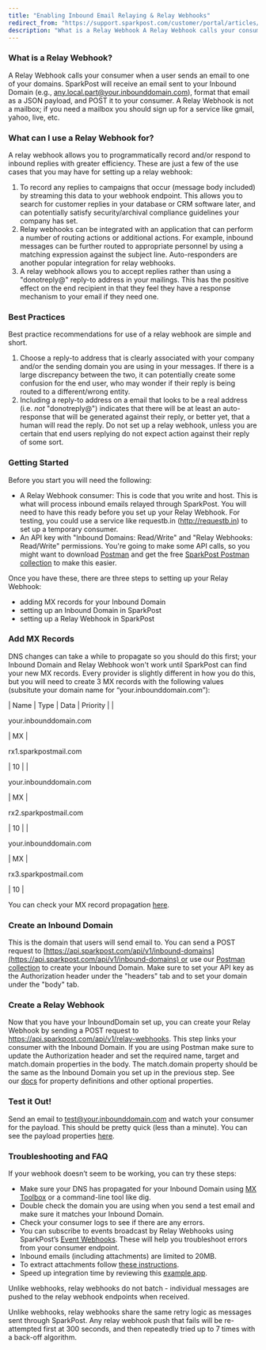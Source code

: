 ```yaml
---
title: "Enabling Inbound Email Relaying & Relay Webhooks"
redirect_from: "https://support.sparkpost.com/customer/portal/articles/2039614-enabling-inbound-email-relaying-relay-webhooks"
description: "What is a Relay Webhook A Relay Webhook calls your consumer when a user sends an email to one of your domains Spark Post will receive an email sent to your Inbound Domain e g any local part your inbounddomain com format that email as a JSON payload and POST..."
---
```


 ### What is a Relay Webhook? 

A Relay Webhook calls your consumer when a user sends an email to one of your domains. SparkPost will receive an email sent to your Inbound Domain (e.g., any.local.part@your.inbounddomain.com), format that email as a JSON payload, and POST it to your consumer. A Relay Webhook is not a mailbox; if you need a mailbox you should sign up for a service like gmail, yahoo, live, etc.

 ### What can I use a Relay Webhook for? 

A relay webhook allows you to programmatically record and/or respond to inbound replies with greater efficiency. These are just a few of the use cases that you may have for setting up a relay webhook:

1.  To record any replies to campaigns that occur (message body included) by streaming this data to your webhook endpoint. This allows you to search for customer replies in your database or CRM software later, and can potentially satisfy security/archival compliance guidelines your company has set.
2.  Relay webhooks can be integrated with an application that can perform a number of routing actions or additional actions. For example, inbound messages can be further routed to appropriate personnel by using a matching expression against the subject line. Auto-responders are another popular integration for relay webhooks.
3.  A relay webhook allows you to accept replies rather than using a "donotreply@" reply-to address in your mailings. This has the positive effect on the end recipient in that they feel they have a response mechanism to your email if they need one.

 ### Best Practices 

Best practice recommendations for use of a relay webhook are simple and short. 

1.  Choose a reply-to address that is clearly associated with your company and/or the sending domain you are using in your messages. If there is a large discrepancy between the two, it can potentially create some confusion for the end user, who may wonder if their reply is being routed to a different/wrong entity.
2.  Including a reply-to address on a email that looks to be a real address (i.e. *not* "donotreply@") indicates that there will be at least an auto-response that will be generated against their reply, or better yet, that a human will read the reply. Do not set up a relay webhook, unless you are certain that end users replying do not expect action against their reply of some sort.

### Getting Started

Before you start you will need the following:

*   A Relay Webhook consumer: This is code that you write and host. This is what will process inbound emails relayed through SparkPost. You will need to have this ready before you set up your Relay Webhook. For testing, you could use a service like requestb.in (http://requestb.in) to set up a temporary consumer.
*   An API key with "Inbound Domains: Read/Write" and "Relay Webhooks: Read/Write" permissions. You're going to make some API calls, so you might want to download [Postman](https://www.getpostman.com) and get the free [SparkPost Postman collection](https://www.getpostman.com/run-collection/81ee1dd2790d7952b76a) to make this easier.

Once you have these, there are three steps to setting up your Relay Webhook:

*   adding MX records for your Inbound Domain
*   setting up an Inbound Domain in SparkPost
*   setting up a Relay Webhook in SparkPost

 ### Add MX Records 

DNS changes can take a while to propagate so you should do this first; your Inbound Domain and Relay Webhook won't work until SparkPost can find your new MX records. Every provider is slightly different in how you do this, but you will need to create 3 MX records with the following values (subsitute your domain name for “your.inbounddomain.com”):

| Name | Type | Data | Priority |
| 

your.inbounddomain.com

 | MX | 

rx1.sparkpostmail.com

 | 10 |
| 

your.inbounddomain.com

 | MX | 

rx2.sparkpostmail.com

 | 10 |
| 

your.inbounddomain.com

 | MX | 

rx3.sparkpostmail.com

 | 10 |

You can check your MX record propagation [here](https://www.whatsmydns.net/#MX).

 ### Create an Inbound Domain 

This is the domain that users will send email to. You can send a POST request to [https://api.sparkpost.com/api/v1/inbound-domains](https://api.sparkpost.com/api/v1/inbound-domains) or use our [Postman collection](http://app.getpostman.com) to create your Inbound Domain. Make sure to set your API key as the Authorization header under the "headers" tab and to set your domain under the "body" tab.

 ### Create a Relay Webhook 

Now that you have your InboundDomain set up, you can create your Relay Webhook by sending a POST request to https://api.sparkpost.com/api/v1/relay-webhooks. This step links your consumer with the Inbound Domain. If you are using Postman make sure to update the Authorization header and set the required name, target and match.domain properties in the body. The match.domain property should be the same as the Inbound Domain you set up in the previous step. See our [docs](https://developers.sparkpost.com/api/relay-webhooks.html) for property definitions and other optional properties.  

 ### Test it Out! 

Send an email to [test@your.inbounddomain.com](http://test@your.inbounddomain.com) and watch your consumer for the payload. This should be pretty quick (less than a minute). You can see the payload properties [here](https://developers.sparkpost.com/api/relay-webhooks.html). 

 ### Troubleshooting and FAQ 

If your webhook doesn’t seem to be working, you can try these steps: 

*   Make sure your DNS has propagated for your Inbound Domain using [MX Toolbox](https://www.whatsmydns.net/#MX) or a command-line tool like dig.
*   Double check the domain you are using when you send a test email and make sure it matches your Inbound Domain.
*   Check your consumer logs to see if there are any errors.
*   You can subscribe to events broadcast by Relay Webhooks using SparkPost’s [Event Webhooks](https://developers.sparkpost.com/api/webhooks.html). These will help you troubleshoot errors from your consumer endpoint.
*   Inbound emails (including attachments) are limited to 20MB.​
*   To extract attachments follow [these instructions](https://support.sparkpost.com/customer/portal/articles/2676543).
*   Speed up integration time by reviewing this [example app](https://github.com/SparkPost/sp-forwarding-service).

Unlike webhooks, relay webhooks do not batch - individual messages are pushed to the relay webhook endpoints when received.

Unlike webhooks, relay webhooks share the same retry logic as messages sent through SparkPost. Any relay webhook push that fails will be re-attempted first at 300 seconds, and then repeatedly tried up to 7 times with a back-off algorithm.